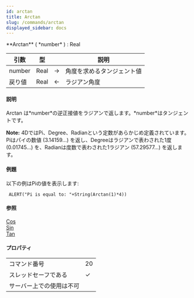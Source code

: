 ```yaml
---
id: arctan
title: Arctan
slug: /commands/arctan
displayed_sidebar: docs
---
```


<!--REF #_command_.Arctan.Syntax-->**Arctan** ( *number* ) : Real<!-- END REF-->
<!--REF #_command_.Arctan.Params-->
| 引数 | 型 |  | 説明 |
| --- | --- | --- | --- |
| number | Real | &#8594;  | 角度を求めるタンジェント値 |
| 戻り値 | Real | &#8592; | ラジアン角度 |

<!-- END REF-->

#### 説明 

<!--REF #_command_.Arctan.Summary-->Arctan は*number*の逆正接値をラジアンで返します。<!-- END REF-->*number*はタンジェントです。

**Note:** 4DではPi、Degree、Radianという定数があらかじめ定義されています。Piはパイの数値 (3.14159...) を返し、Degreeはラジアンで表わされた1度 (0.01745...) を、Radianは度数で表わされた1ラジアン (57.29577...) を返します。

#### 例題 

以下の例はPiの値を表示します:

```4d
 ALERT("Pi is equal to: "+String(Arctan(1)*4))
```

#### 参照 

[Cos](cos.md)  
[Sin](sin.md)  
[Tan](tan.md)  

#### プロパティ
|  |  |
| --- | --- |
| コマンド番号 | 20 |
| スレッドセーフである | &check; |
| サーバー上での使用は不可 ||


